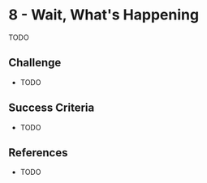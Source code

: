 # 8 - Wait, What's Happening

TODO

## Challenge
  - TODO

## Success Criteria
  - TODO

## References
  - TODO